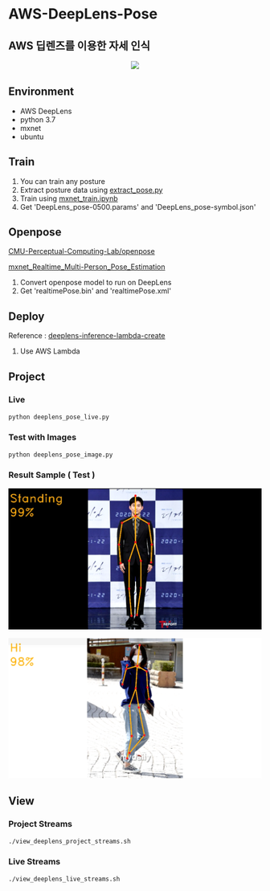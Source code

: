 # AWS-DeepLens-Pose

## AWS 딥렌즈를 이용한 자세 인식

<p align=center><img width="200" src="https://user-images.githubusercontent.com/68395698/113527692-47448400-95f9-11eb-844d-408fbf3f25e8.png"></p>

## Environment

- AWS DeepLens
- python 3.7
- mxnet 
- ubuntu

## Train

1. You can train any posture
2. Extract posture data using [extract_pose.py](https://github.com/seoh02h/AWS-DeepLens-Pose/blob/master/extract_pose.py)
3. Train using [mxnet_train.ipynb](https://github.com/seoh02h/AWS-DeepLens-Pose/blob/master/mxnet_train.ipynb)
4. Get 'DeepLens_pose-0500.params' and 'DeepLens_pose-symbol.json'

## Openpose
[CMU-Perceptual-Computing-Lab/openpose](https://github.com/CMU-Perceptual-Computing-Lab/openpose)

[mxnet_Realtime_Multi-Person_Pose_Estimation](https://github.com/dragonfly90/mxnet_Realtime_Multi-Person_Pose_Estimation)
1. Convert openpose model to run on DeepLens
2. Get 'realtimePose.bin' and 'realtimePose.xml'

## Deploy
Reference : [deeplens-inference-lambda-create](https://github.com/awsdocs/aws-deeplens-user-guide/blob/master/doc_source/deeplens-inference-lambda-create.md)
1. Use AWS Lambda


## Project

### Live

```
python deeplens_pose_live.py
```

### Test with Images

```
python deeplens_pose_image.py
```

### Result Sample ( Test )

<p align=center><img width="800" src="./result/test1.png"></p>
<p align=center><img width="800" src="./result/test2.png"></p>

## View

### Project Streams

```
./view_deeplens_project_streams.sh
```

### Live Streams

```
./view_deeplens_live_streams.sh
```

